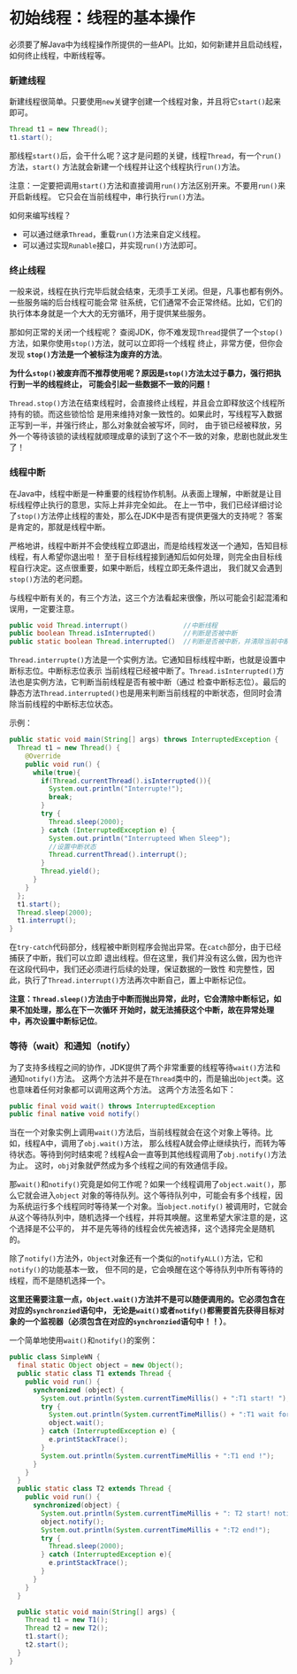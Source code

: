 初始线程：线程的基本操作
==========================================================
必须要了解Java中为线程操作所提供的一些API。比如，如何新建并且启动线程，如何终止线程，中断线程等。

### 新建线程
新建线程很简单。只要使用`new`关键字创建一个线程对象，并且将它`start()`起来即可。
```java
Thread t1 = new Thread();
t1.start();
```
那线程`start()`后，会干什么呢？这才是问题的关键，线程`Thread`，有一个`run()`方法，`start()`
方法就会新建一个线程并让这个线程执行`run()`方法。

注意：一定要把调用`start()`方法和直接调用`run()`方法区别开来。不要用`run()`来开启新线程。
它只会在当前线程中，串行执行`run()`方法。

如何来编写线程？
+ 可以通过继承`Thread`，重载`run()`方法来自定义线程。
+ 可以通过实现`Runable`接口，并实现`run()`方法即可。

### 终止线程
一般来说，线程在执行完毕后就会结束，无须手工关闭。但是，凡事也都有例外。一些服务端的后台线程可能会常
驻系统，它们通常不会正常终结。比如，它们的执行体本身就是一个大大的无穷循环，用于提供某些服务。

那如何正常的关闭一个线程呢？                                                                                                                                                                                                                                                                                                                                              查阅JDK，你不难发现`Thread`提供了一个`stop()`方法，如果你使用`stop()`方法，就可以立即将一个线程
终止，非常方便，但你会发现 **`stop()`方法是一个被标注为废弃的方法**。

**为什么`stop()`被废弃而不推荐使用呢？原因是`stop()`方法太过于暴力，强行把执行到一半的线程终止，
可能会引起一些数据不一致的问题！**

`Thread.stop()`方法在结束线程时，会直接终止线程，并且会立即释放这个线程所持有的锁。而这些锁恰恰
是用来维持对象一致性的。如果此时，写线程写入数据正写到一半，并强行终止，那么对象就会被写坏，同时，
由于锁已经被释放，另外一个等待该锁的读线程就顺理成章的读到了这个不一致的对象，悲剧也就此发生了！

### 线程中断
在Java中，线程中断是一种重要的线程协作机制。从表面上理解，中断就是让目标线程停止执行的意思，实际上并非完全如此。
在上一节中，我们已经详细讨论了`stop()`方法停止线程的害处，那么在JDK中是否有提供更强大的支持呢？
答案是肯定的，那就是线程中断。

严格地讲，线程中断并不会使线程立即退出，而是给线程发送一个通知，告知目标线程，有人希望你退出啦！
至于目标线程接到通知后如何处理，则完全由目标线程自行决定。这点很重要，如果中断后，线程立即无条件退出，
我们就又会遇到`stop()`方法的老问题。

与线程中断有关的，有三个方法，这三个方法看起来很像，所以可能会引起混淆和误用，一定要注意。
```java
public void Thread.interrupt()              //中断线程
public boolean Thread.isInterrupted()       //判断是否被中断
public static boolean Thread.interrupted()  //判断是否被中断，并清除当前中断状态
```
`Thread.interrupte()`方法是一个实例方法。它通知目标线程中断，也就是设置中断标志位。中断标志位表示
当前线程已经被中断了。`Thread.isInterrupted()`方法也是实例方法，它判断当前线程是否有被中断（通过
检查中断标志位）。最后的静态方法`Thread.interrupted()`也是用来判断当前线程的中断状态，但同时会清
除当前线程的中断标志位状态。

示例：
```java
public static void main(String[] args) throws InterruptedException {
  Thread t1 = new Thread() {
    @Override
    public void run() {
      while(true){
        if(Thread.currentThread().isInterrupted()){
          System.out.println("Interrupte!");
          break;
        }
        try {
          Thread.sleep(2000);
        } catch (InterruptedException e) {
          System.out.println("Interrupteed When Sleep");
          //设置中断状态
          Thread.currentThread().interrupt();
        }
        Thread.yield();
      }
    }
  };
  t1.start();
  Thread.sleep(2000);
  t1.interrupt();
}
```
在`try-catch`代码部分，线程被中断则程序会抛出异常。在`catch`部分，由于已经捕获了中断，我们可以立即
退出线程。但在这里，我们并没有这么做，因为也许在这段代码中，我们还必须进行后续的处理，保证数据的一致性
和完整性，因此，执行了`Thread.interrupt()`方法再次中断自己，置上中断标记位。

**注意：`Thread.sleep()`方法由于中断而抛出异常，此时，它会清除中断标记，如果不加处理，那么在下一次循环
开始时，就无法捕获这个中断，故在异常处理中，再次设置中断标记位**。

### 等待（wait）和通知（notify）
为了支持多线程之间的协作，JDK提供了两个非常重要的线程等待`wait()`方法和通知`notify()`方法。
这两个方法并不是在`Thread`类中的，而是输出`Object`类。这也意味着任何对象都可以调用这两个方法。
这两个方法签名如下：
```java
public final void wait() throws InterruptedException
public final native void notify()
```
当在一个对象实例上调用`wait()`方法后，当前线程就会在这个对象上等待。比如，线程A中，调用了`obj.wait()`方法，
那么线程A就会停止继续执行，而转为等待状态。等待到何时结束呢？线程A会一直等到其他线程调用了`obj.notify()`方法为止。
这时，`obj`对象就俨然成为多个线程之间的有效通信手段。

那`wait()`和`notify()`究竟是如何工作呢？如果一个线程调用了`object.wait()`，那么它就会进入`object`
对象的等待队列。这个等待队列中，可能会有多个线程，因为系统运行多个线程同时等待某一个对象。当`object.notify()`
被调用时，它就会从这个等待队列中，随机选择一个线程，并将其唤醒。这里希望大家注意的是，这个选择是不公平的，
并不是先等待的线程会优先被选择，这个选择完全是随机的。

除了`notify()`方法外，`Object`对象还有一个类似的`notifyALL()`方法，它和`notify()`的功能基本一致，
但不同的是，它会唤醒在这个等待队列中所有等待的线程，而不是随机选择一个。

**这里还需要注意一点，`Object.wait()`方法并不是可以随便调用的。它必须包含在对应的`synchronzied`语句中，
无论是`wait()`或者`notify()`都需要首先获得目标对象的一个监视器（必须包含在对应的`synchronzied`语句中！！）**。

一个简单地使用`wait()`和`notify()`的案例：
```java
public class SimpleWN {
  final static Object object = new Object();
  public static class T1 extends Thread {
    public void run() {
      synchronized (object) {
        System.out.println(System.currentTimeMillis() + ":T1 start! ");
        try {
          System.out.println(System.currentTimeMillis() + ":T1 wait for object ");
          object.wait();
        } catch (InterruptedException e) {
          e.printStackTrace();
        }
        System.out.println(System.currentTimeMillis + ":T1 end !");
      }
    }
  }
  public static class T2 extends Thread {
    public void run() {
      synchronized(object) {
        System.out.println(System.currentTimeMillis + ": T2 start! notify one thread!");
        object.notify();
        System.out.println(System.currentTimeMillis + ":T2 end!");
        try {
          Thread.sleep(2000);
        } catch (InterruptedException e){
          e.printStackTrace();
        }
      }
    }
  }

  public static void main(String[] args) {
    Thread t1 = new T1();
    Thread t2 = new T2();
    t1.start();
    t2.start();
  }
}
```
